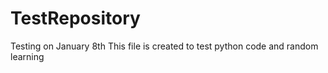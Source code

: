 # TestRepository
Testing on January 8th 
This file is created to test python code and random learning
